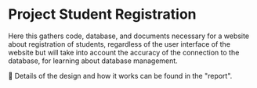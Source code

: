 # Project Student Registration

Here this gathers code, database, and documents necessary for a website about registration of students, regardless of the user interface of the website but will take into account the accuracy of the connection to the database, for learning about database management.

🚀 Details of the design and how it works can be found in the "report".
